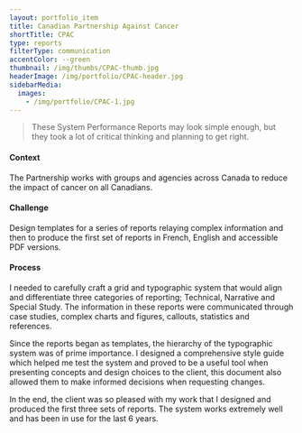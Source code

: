 ```yaml
---
layout: portfolio_item
title: Canadian Partnership Against Cancer
shortTitle: CPAC
type: reports
filterType: communication
accentColor: --green
thumbnail: /img/thumbs/CPAC-thumb.jpg
headerImage: /img/portfolio/CPAC-header.jpg
sidebarMedia:
  images:
    - /img/portfolio/CPAC-1.jpg
---
```


> These System Performance Reports may look simple enough, but they took a lot of critical thinking and planning to get right.

#### Context

The Partnership works with groups and agencies across Canada to reduce the impact of cancer on all Canadians.

#### Challenge

Design templates for a series of reports relaying complex information and then to produce the first set of reports in French, English and accessible PDF versions.

#### Process

I needed to carefully craft a grid and typographic system that would align and differentiate three categories of reporting; Technical, Narrative and Special Study. The information in these reports were communicated through case studies, complex charts and figures, callouts, statistics and references.

Since the reports began as templates, the hierarchy of the typographic system was of prime importance. I designed a comprehensive style guide which helped me test the system and proved to be a useful tool when presenting concepts and design choices to the client, this document also allowed them to make informed decisions when requesting changes.

In the end, the client was so pleased with my work that I designed and produced the first three sets of reports. The system works extremely well and has been in use for the last 6 years.
